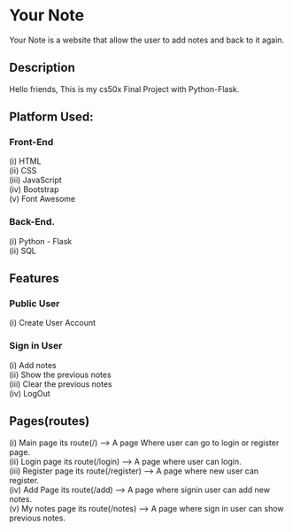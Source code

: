 # Your Note

Your Note is a website that allow the user to add notes and back to it again.

## Description

Hello friends, This is my cs50x Final Project with Python-Flask.

## Platform Used:

### Front-End
  (i) HTML <br>
  (ii) CSS <br>
  (iii) JavaScript <br>
  (iv) Bootstrap <br>
  (v) Font Awesome <br>

### Back-End.
  (i) Python - Flask <br>
  (ii) SQL <br>

## Features
### Public User
(i) Create User Account<br>

### Sign in User
(i) Add notes <br>
(ii) Show the previous notes <br>
(iii) Clear the previous notes <br>
(iv) LogOut <br>

## Pages(routes)
(i) Main page its route(/) --> A page Where user can go to login or register page. <br>
(ii) Login page its route(/login) --> A page where user can login. <br>
(iii) Register page its route(/register) --> A page where new user can register. <br>
(iv) Add Page its route(/add) --> A page where signin user can add new notes. <br>
(v) My notes page its route(/notes) --> A page where sign in user can show previous notes. <br>

